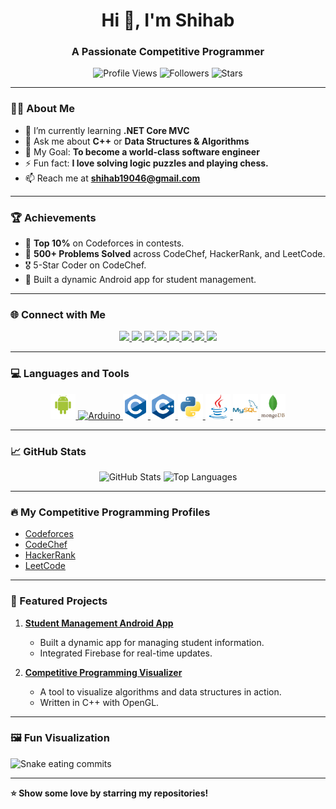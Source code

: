 <h1 align="center">Hi 👋, I'm Shihab</h1>
<h3 align="center">A Passionate Competitive Programmer</h3>

<p align="center">
  <img src="https://komarev.com/ghpvc/?username=dihanhassan&label=Profile%20views&color=0e75b6&style=flat" alt="Profile Views" />
  <img src="https://img.shields.io/github/followers/dihanhassan?style=social" alt="Followers" />
  <img src="https://img.shields.io/github/stars/dihanhassan?style=social" alt="Stars" />
</p>

---

### 👨‍💻 About Me

- 🌱 I’m currently learning **.NET Core MVC**  
- 💬 Ask me about **C++** or **Data Structures & Algorithms**  
- 🎯 My Goal: **To become a world-class software engineer**  
- ⚡ Fun fact: **I love solving logic puzzles and playing chess.**  
- 📫 Reach me at **shihab19046@gmail.com**

---

### 🏆 Achievements

- 🥇 **Top 10%** on Codeforces in contests.
- 🏅 **500+ Problems Solved** across CodeChef, HackerRank, and LeetCode.
- 🎖️ 5-Star Coder on CodeChef.
- 🚀 Built a dynamic Android app for student management.

---

### 🌐 Connect with Me

<p align="center">
  <a href="https://linkedin.com/in/atahar-islam-78097a1ab" target="_blank">
    <img src="https://img.shields.io/badge/-LinkedIn-%230077B5?style=for-the-badge&logo=linkedin&logoColor=white" />
  </a>
  <a href="https://stackoverflow.com/users/20122691" target="_blank">
    <img src="https://img.shields.io/badge/-StackOverflow-%23F58025?style=for-the-badge&logo=stack-overflow&logoColor=white" />
  </a>
  <a href="https://fb.com/sady.dihan" target="_blank">
    <img src="https://img.shields.io/badge/-Facebook-%231877F2?style=for-the-badge&logo=facebook&logoColor=white" />
  </a>
  <a href="https://instagram.com/sady.dihan" target="_blank">
    <img src="https://img.shields.io/badge/-Instagram-%23E4405F?style=for-the-badge&logo=instagram&logoColor=white" />
  </a>
  <a href="https://www.codechef.com/users/shihab_46" target="_blank">
    <img src="https://img.shields.io/badge/-CodeChef-%235B4638?style=for-the-badge&logo=codechef&logoColor=white" />
  </a>
  <a href="https://www.hackerrank.com/shihab_mbstu16" target="_blank">
    <img src="https://img.shields.io/badge/-HackerRank-%2329B463?style=for-the-badge&logo=hackerrank&logoColor=white" />
  </a>
  <a href="https://codeforces.com/profile/shihab_mbstu" target="_blank">
    <img src="https://img.shields.io/badge/-Codeforces-%231F8ACB?style=for-the-badge&logo=codeforces&logoColor=white" />
  </a>
  <a href="https://www.leetcode.com/dihanhassan21" target="_blank">
    <img src="https://img.shields.io/badge/-LeetCode-%23FFA116?style=for-the-badge&logo=leetcode&logoColor=white" />
  </a>
</p>

---

### 💻 Languages and Tools

<p align="center">
  <a href="https://developer.android.com" target="_blank">
    <img src="https://raw.githubusercontent.com/devicons/devicon/master/icons/android/android-original-wordmark.svg" alt="Android" width="40" height="40" />
  </a>
  <a href="https://www.arduino.cc/" target="_blank">
    <img src="https://cdn.worldvectorlogo.com/logos/arduino-1.svg" alt="Arduino" width="40" height="40" />
  </a>
  <a href="https://www.cprogramming.com/" target="_blank">
    <img src="https://raw.githubusercontent.com/devicons/devicon/master/icons/c/c-original.svg" alt="C" width="40" height="40" />
  </a>
  <a href="https://www.w3schools.com/cpp/" target="_blank">
    <img src="https://raw.githubusercontent.com/devicons/devicon/master/icons/cplusplus/cplusplus-original.svg" alt="C++" width="40" height="40" />
  </a>
  <a href="https://www.python.org" target="_blank">
    <img src="https://raw.githubusercontent.com/devicons/devicon/master/icons/python/python-original.svg" alt="Python" width="40" height="40" />
  </a>
  <a href="https://www.java.com" target="_blank">
    <img src="https://raw.githubusercontent.com/devicons/devicon/master/icons/java/java-original.svg" alt="Java" width="40" height="40" />
  </a>
  <a href="https://www.mysql.com/" target="_blank">
    <img src="https://raw.githubusercontent.com/devicons/devicon/master/icons/mysql/mysql-original-wordmark.svg" alt="MySQL" width="40" height="40" />
  </a>
  <a href="https://www.mongodb.com/" target="_blank">
    <img src="https://raw.githubusercontent.com/devicons/devicon/master/icons/mongodb/mongodb-original-wordmark.svg" alt="MongoDB" width="40" height="40" />
  </a>
</p>

---

### 📈 GitHub Stats

<p align="center">
  <img src="https://github-readme-stats.vercel.app/api?username=dihanhassan&show_icons=true&theme=radical" alt="GitHub Stats" />
  <img src="https://github-readme-stats.vercel.app/api/top-langs?username=dihanhassan&show_icons=true&locale=en&layout=compact&theme=radical" alt="Top Languages" />
</p>

---

### 🔥 My Competitive Programming Profiles

- [Codeforces](https://codeforces.com/profile/shihab_mbstu)  
- [CodeChef](https://www.codechef.com/users/shihab_46)  
- [HackerRank](https://www.hackerrank.com/shihab_mbstu16)  
- [LeetCode](https://leetcode.com/dihanhassan21)

---

### 🚀 Featured Projects

1. **[Student Management Android App](#)**  
   - Built a dynamic app for managing student information.
   - Integrated Firebase for real-time updates.

2. **[Competitive Programming Visualizer](#)**  
   - A tool to visualize algorithms and data structures in action.
   - Written in C++ with OpenGL.

---

### 🖼️ Fun Visualization

![Snake eating commits](https://github.com/dihanhassan/dihanhassan/raw/output/snake.svg)


---

**⭐️ Show some love by starring my repositories!**
